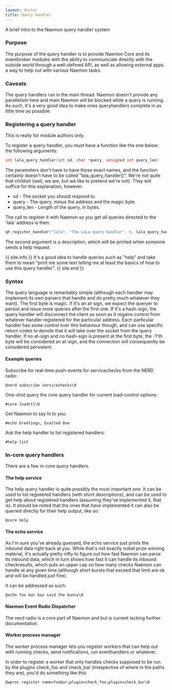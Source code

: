 ```yaml
---
layout: doctoc
title: Query Handler
---
```


A brief intro to the Naemon query handler system

### Purpose
The purpose of the query handler is to provide Naemon Core and its
eventbroker modules with the ability to communicate directly with
the outside world through a well-defined API, as well as allowing
external apps a way to help out with various Naemon tasks.

### Caveats
The query handlers run in the main thread. Naemon doesn't provide any
parallelism here and main Naemon will be blocked while a query is
running. As such, it's a very good idea to make ones queryhandlers
complete in as little time as possible.

### Registering a query handler
This is really for module authors only.

To register a query handler, you *must* have a function like the one
below:
the following arguments:

```c
int lala_query_handler(int sd, char *query, unsigned int query_len)
```

The parameters don't have to have those exact names, and the function
certainly doesn't have to be called "lala_query_handler()". We're not
quite that childish (well, we are, but we like to pretend we're not).
They will suffice for this explanation, however.

- sd - The socket you should respond to.
- query - The query, minus the address and the magic byte.
- query_len - Length of the query, in bytes.

The call to register it with Naemon so you get all queries directed
to the 'lala' address is then:

```c
qh_register_handler("lala", "The LaLa query handler", 0, lala_query_handler);
```

The second argument is a description, which will be printed when
someone sends a help request.

{{ site.info }}
It's a good idea to handle queries such as "help" and take
them to mean "print me some text telling me at least the basics
of how to use this query handler".
{{ site.end }}


### Syntax
The query language is remarkably simple (although each handler may
implement its own parsers that handle and do pretty much whatever
they want). The first byte is magic. If it's an at-sign, we expect
the queryer to persist and issue more queries after the first one.
If it's a hash-sign, the query handler will disconnect the client
as soon as it regains control from whatever handler registered for
the particular address. Each particular handler has some control
over this behaviour though, and can use specific return codes to
denote that it will take over the socket from the query handler.
If no at-sign and no hash-sign is present at the first byte, the
-1'th byte will be considered an at-sign, and the connection will
consequently be considered persistent.

#### Example queries
Subscribe for real-time push-events for servicechecks from the NERD radio:

```
@nerd subscribe servicechecks\0
```

One-shot query the core query handler for current load-control options:

```
#core loadctl\0
```

Get Naemon to say hi to you:

```
#echo Greetings, Exalted One
```

Ask the help handler to list registered handlers:

```
#help list
```


### In-core query handlers
There are a few in-core query handlers.

#### The help service
The help query handler is quite possibly the most important one. It
can be used to list registered handlers (with short descriptions),
and can be used to get help about registered handlers (assuming
they've implemented it, that is). It should be noted that the ones
that *have* implemented it can also be queried directly for their
help output, like so:

```
@core help
```


#### The echo service
As I'm sure you've already guessed, the echo service just prints the
inbound data right back at you. While that's not exactly nobel prize
winning material, it's actually pretty nifty to figure out how fast
Naemon can parse its inbound data, which in turn shows how fast it can
handle its inbound checkresults, which puts an upper cap on how many
checks Naemon can handle at any given time (although short bursts that
exceed that limit are ok and will be handled just fine).

It can be addressed as such:

```
@echo foo bar baz said the bunny\0
```

#### Naemon Event Radio Dispatcher
The nerd radio is a core part of Naemon and but is current lacking further
documentation.


#### Worker process manager
The worker process manager lets you register workers that can help out
with running checks, send notifications, run eventhandlers or whatever.

In order to register a worker that only handles checks supposed to be
run by the plugins check_foo and check_bar (irrespective of where in
the paths they are), you'd do something like this:

```
@wproc register name=foobar;plugin=check_foo;plugin=check_bar\0
```
